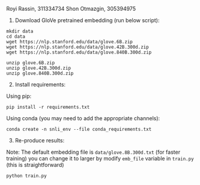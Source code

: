 Royi Rassin, 311334734
Shon Otmazgin, 305394975

1. Download GloVe pretrained embedding (run below script):
```
mkdir data
cd data
wget https://nlp.stanford.edu/data/glove.6B.zip
wget https://nlp.stanford.edu/data/glove.42B.300d.zip
wget https://nlp.stanford.edu/data/glove.840B.300d.zip

unzip glove.6B.zip
unzip glove.42B.300d.zip
unzip glove.840B.300d.zip
```

2. Install requirements:

Using pip:
```
pip install -r requirements.txt
```

Using conda (you may need to add the appropriate channels):
```
conda create -n snli_env --file conda_requirements.txt
```

3. Re-produce results:

Note: The default embedding file is ```data/glove.8B.300d.txt``` (for faster training) 
      you can change it to larger by modify ```emb_file``` variable in ```train.py``` (this is straightforward)
```
python train.py
```
